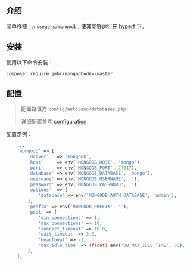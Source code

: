 ## 介绍

简单移植 `jenssegers/mongodb` , 使其能够运行在 [hyperf](https://github.com/hyperf/hyperf) 下。

## 安装

使用以下命令安装：
```
composer require jmhc/mongodb=dev-master
```

## 配置

> 配置路径为 `config/autoload/databases.php` 
>
> 详细配置参考 [configuration](https://github.com/jenssegers/laravel-mongodb#configuration)

配置示例：
```php
    ...
    'mongodb' => [
        'driver'   => 'mongodb',
        'host'     => env('MONGODB_HOST', 'mongo'),
        'port'     => env('MONGODB_PORT', 27017),
        'database' => env('MONGODB_DATABASE', 'mongo'),
        'username' => env('MONGODB_USERNAME', ''),
        'password' => env('MONGODB_PASSWORD', ''),
        'options'  => [
            'database' => env('MONGODB_AUTH_DATABASE', 'admin'),
        ],
        'prefix' => env('MONGODB_PREFIX', ''),
        'pool' => [
            'min_connections' => 1,
            'max_connections' => 10,
            'connect_timeout' => 10.0,
            'wait_timeout' => 3.0,
            'heartbeat' => -1,
            'max_idle_time' => (float) env('DB_MAX_IDLE_TIME', 60),
        ],
    ],
```

